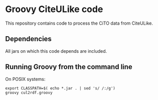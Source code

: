 # Groovy CiteULike code

This repository contains code to process the CiTO data from CiteULike.

## Dependencies ##

All jars on which this code depends are included.

## Running Groovy from the command line

On POSIX systems:

    export CLASSPATH=$( echo *.jar . | sed 's/ /:/g')
    groovy cul2rdf.groovy
